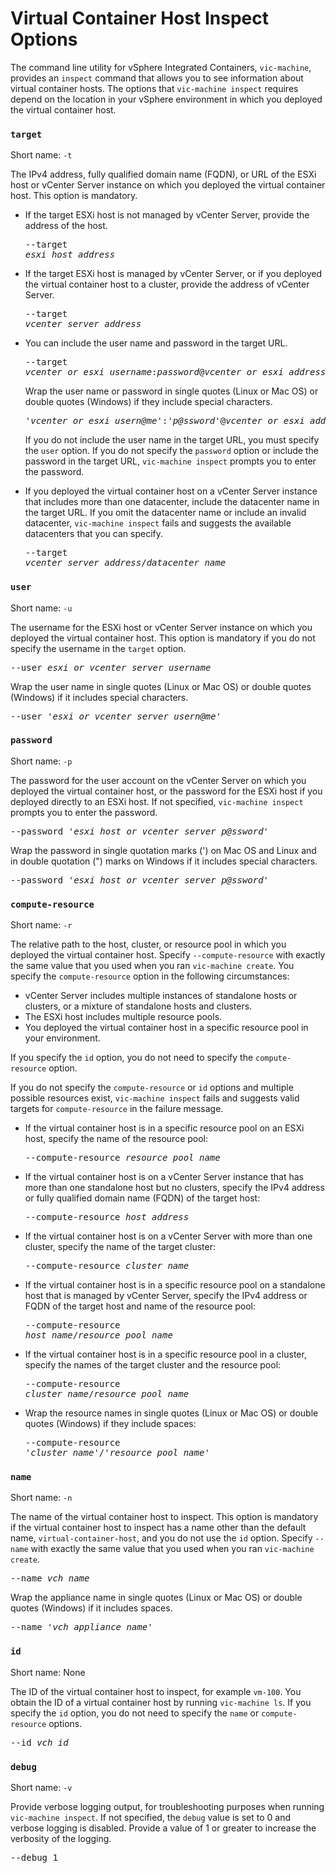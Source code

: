 #  Virtual Container Host Inspect Options #

The command line utility for vSphere Integrated Containers, `vic-machine`, provides an `inspect` command that allows you to see information about virtual container hosts. The options that `vic-machine inspect` requires depend on the location in your vSphere environment in which you deployed the virtual container host.

### `target` ###

Short name: `-t`

The IPv4 address, fully qualified domain name (FQDN), or URL of the ESXi host or vCenter Server instance on which you deployed the virtual container host. This option is mandatory.

- If the target ESXi host is not managed by vCenter Server, provide the address of the host.<pre>--target <i>esxi_host_address</i></pre>
- If the target ESXi host is managed by vCenter Server, or if you deployed the virtual container host to a cluster, provide the address of vCenter Server.<pre>--target <i>vcenter_server_address</i></pre>
- You can include the user name and password in the target URL. <pre>--target <i>vcenter_or_esxi_username</i>:<i>password</i>@<i>vcenter_or_esxi_address</i></pre>

  Wrap the user name or password in single quotes (Linux or Mac OS) or double quotes (Windows) if they include special characters.<pre>'<i>vcenter_or_esxi_usern@me</i>':'<i>p@ssword</i>'@<i>vcenter_or_esxi_address</i></pre>
  
  If you do not include the user name in the target URL, you must specify the `user` option. If you do not specify the `password` option or include the password in the target URL, `vic-machine inspect` prompts you to enter the password.
- If you deployed the virtual container host on a vCenter Server instance that includes more than one datacenter, include the datacenter name in the target URL. If you omit the datacenter name or include an invalid datacenter, `vic-machine inspect` fails and suggests the available datacenters that you can specify.<pre>--target <i>vcenter_server_address</i>/<i>datacenter_name</i></pre>

### `user` ###

Short name: `-u`

The username for the ESXi host or vCenter Server instance on which you deployed the virtual container host. This option is mandatory if you do not specify the username in the `target` option.

<pre>--user <i>esxi_or_vcenter_server_username</i></pre>

Wrap the user name in single quotes (Linux or Mac OS) or double quotes (Windows) if it includes special characters.

<pre>--user '<i>esxi_or_vcenter_server_usern@me</i>'</pre>

### `password` ###

Short name: `-p`

The password for the user account on the vCenter Server on which you  deployed the virtual container host, or the password for the ESXi host if you deployed directly to an ESXi host. If not specified, `vic-machine inspect` prompts you to enter the password.

<pre>--password '<i>esxi_host_or_vcenter_server_p@ssword</i>'</pre>

Wrap the password in single quotation marks (') on Mac OS and Linux and in double quotation (") marks on Windows if it includes special characters.

<pre>--password '<i>esxi_host_or_vcenter_server_p@ssword</i>'</pre>

### `compute-resource` ###

Short name: `-r`

The relative path to the host, cluster, or resource pool in which you deployed the virtual container host. Specify `--compute-resource` with exactly the same value that you used when you ran `vic-machine create`. You specify the `compute-resource` option in the following circumstances:

- vCenter Server includes multiple instances of standalone hosts or clusters, or a mixture of standalone hosts and clusters.
- The ESXi host includes multiple resource pools. 
- You deployed the virtual container host in a specific resource pool in your environment. 

If you specify the `id` option, you do not need to specify the `compute-resource` option.

If you do not specify the `compute-resource` or `id` options and multiple possible resources exist, `vic-machine inspect` fails and suggests valid targets for `compute-resource` in the failure message. 

* If the virtual container host is in a specific resource pool on an ESXi host, specify the name of the resource pool: <pre>--compute-resource  <i>resource_pool_name</i></pre>
* If the virtual container host is on a vCenter Server instance that has more than one standalone host but no clusters, specify the IPv4 address or fully qualified domain name (FQDN) of the target host:<pre>--compute-resource <i>host_address</i></pre>
* If the virtual container host is on a vCenter Server with more than one cluster, specify the name of the target cluster: <pre>--compute-resource <i>cluster_name</i></pre>
* If the virtual container host is in a specific resource pool on a standalone host that is managed by vCenter Server, specify the IPv4 address or FQDN of the target host and name of the resource pool:<pre>--compute-resource <i>host_name</i>/<i>resource_pool_name</i></pre>
* If the virtual container host is in a specific resource pool in a cluster, specify the names of the target cluster and the resource pool:<pre>--compute-resource <i>cluster_name</i>/<i>resource_pool_name</i></pre>
* Wrap the resource names in single quotes (Linux or Mac OS) or double quotes (Windows) if they include spaces:<pre>--compute-resource '<i>cluster name</i>'/'<i>resource pool name</i>'</pre>

### `name` ###

Short name: `-n`

The name of the virtual container host to inspect. This option is mandatory if the virtual container host to inspect has a name other than the default name, `virtual-container-host`, and you do not use the `id` option. Specify `--name` with exactly the same value that you used when you ran `vic-machine create`.

<pre>--name <i>vch_name</i></pre>

Wrap the appliance name in single quotes (Linux or Mac OS) or double quotes (Windows) if it includes spaces.

<pre>--name '<i>vch appliance name</i>'</pre>

### `id` ###

Short name: None

The ID of the virtual container host to inspect, for example `vm-100`.  You obtain the ID of a virtual container host by running `vic-machine ls`. If you specify the `id` option, you do not need to specify the `name` or `compute-resource` options.

<pre>--id <i>vch_id</i></pre>

### `debug` ###
Short name: `-v`

Provide verbose logging output, for troubleshooting purposes when running `vic-machine inspect`. If not specified, the `debug` value is set to 0 and verbose logging is disabled. Provide a value of 1 or greater to increase the verbosity of the logging.

<pre>--debug 1</pre>